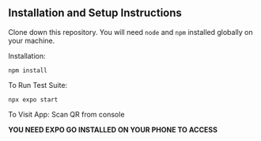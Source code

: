 
## Installation and Setup Instructions

Clone down this repository. You will need `node` and `npm` installed globally on your machine.  

Installation:

`npm install`  

To Run Test Suite:  

`npx expo start` 

To Visit App: Scan QR from console

**YOU NEED EXPO GO INSTALLED ON YOUR PHONE TO ACCESS**
